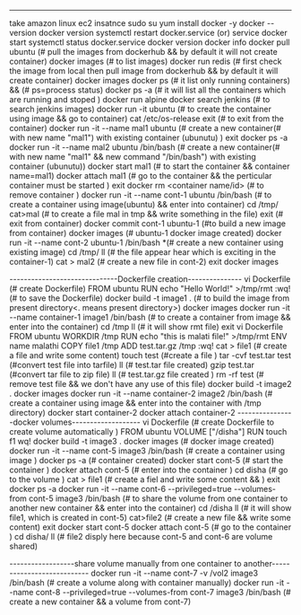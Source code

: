 ----
take amazon linux ec2 insatnce
sudo su
yum install docker -y
docker --version
docker version
systemctl restart docker.service  (or) service docker start
systemctl status docker.service
docker version
docker info
docker pull ubuntu (# pull the images from dockerhub && by default it will not create container)
docker images  (# to list images)
docker run redis (# first check the image from local then pull image from dockerhub && by default it will create container)
docker images
docker ps  (# it list only running<up> containers) && (# ps=process status)
docker ps -a (# it will list all the containers which are running<up> and stoped<exited> )
docker run alpine
docker search jenkins (# to search jenkins images)
docker run -it ubuntu (# to create the container using image && go to container)
cat /etc/os-release 
exit  (# to exit from the container)
docker run -it --name mal1 ubuntu (# create a new container(# with new name "mal1") with existing container (ubunutu) )
exit
docker ps -a
docker run -it --name mal2 ubuntu /bin/bash  (# create a new container(# with new name "mal1" && new command "/bin/bash") with existing container (ubunutu))
docker start mal1  (# to start the container && container name=mal1)
docker attach mal1 (# go to the container && the perticular container must be started )
exit
docker rm <container name/id>  (# to remove container )
docker run -it --name cont-1 ubuntu /bin/bash  (# to create a container using image(ubuntu) && enter into container)
cd /tmp/
cat>mal (# to create a file mal in tmp && write something in the file)
exit  (# exit from container)
docker commit cont-1 ubuntu-1  (#to build a new image<ubuntu-1> from container<cont-1>)
docker images (# ubuntu-1 docker image created)
docker run -it --name cont-2 ubuntu-1 /bin/bash  *(# create a new container<cont-2> using existing image<ubuntu-1>)
cd /tmp/
ll (# the file<mal1> appear hear which  is exciting in the container-1)
cat > mal2 (# create a new file<mal2> in cont-2)
exit
docker images

------------------------------Dockerfile creation---------------
vi Dockerfile (# create Dockerfile)
FROM ubuntu
RUN echo "Hello World!" >/tmp/rmt
:wq!  (# to save the Dockerfile)
docker build -t image1 .  (# to build the image<image1> from present directory<. means present directory>)
docker images
docker run -it --name container-1 image1 /bin/bash  (# to create a container<container-1> from image<image1>  && enter into the container)
cd /tmp
ll (# it will show rmt file)
exit
vi Dockerfile
FROM ubuntu
WORKDIR /tmp
RUN echo "this is malati file!" >/tmp/rmt
ENV name malathi
COPY file1 /tmp
ADD test.tar.gz /tmp
:wq!
cat > file1   (# create a file and write some content)
touch test  (#create a file<test> )
tar -cvf test.tar test  (#convert test file into tarfile)
ll (# test.tar file created)
gzip test.tar (#convert tar file to zip file)
ll (# test.tar.gz file created )
rm -rf test (# remove test file && we don't have any use of this file)
docker build -t image2 .
docker images
docker run -it --name container-2 image2 /bin/bash   (# create a container<container-2> using image<image2>  && enter into the container with /tmp directory)
docker start container-2
docker attach container-2
----------------docker volumes-------------------
vi Dockerfile  (# create Dockerfile to create volume automatically )
FROM ubuntu
VOLUME ["/disha"]
RUN touch f1
wq!
docker build -t image3 .
docker images  (# docker image <image3> created)
docker run -it --name cont-5 image3 /bin/bash  (# create a container <cont-5> using image <image3>)
docker ps -a (# container <cont-5> created)
docker start cont-5 (# start the container <cont-5> )
docker attach cont-5  (# enter into the container )
cd disha (# go to the volume <disha>)
cat > file1 (# create a fiel and write some content && )
exit
docker ps -a
docker run -it --name cont-6 --privileged=true --volumes-from cont-5 image3 /bin/bash  (# to share the volume from one container<cont-5> to another new container<cont-6> && enter into the container)
cd /disha
ll (# it will show file1, which is created in cont-5)
cat>file2  (# create a new file <file2>  && write some content)
exit
docker start cont-5
docker attach cont-5 (# go to the container <cont-5> )
cd disha/
ll (# file2<which is created in cont-6> disply here because cont-5 and cont-6 are volume shared)

------------------share volume manually from one container to another---------------------------
docker run -it --name cont-7 -v /vol2 image3 /bin/bash  (# create a volume <vol2> along with container manually)
docker run -it --name cont-8 --privileged=true --volumes-from cont-7 image3 /bin/bash  (# create a new container <cont-8> && a volume from cont-7)
